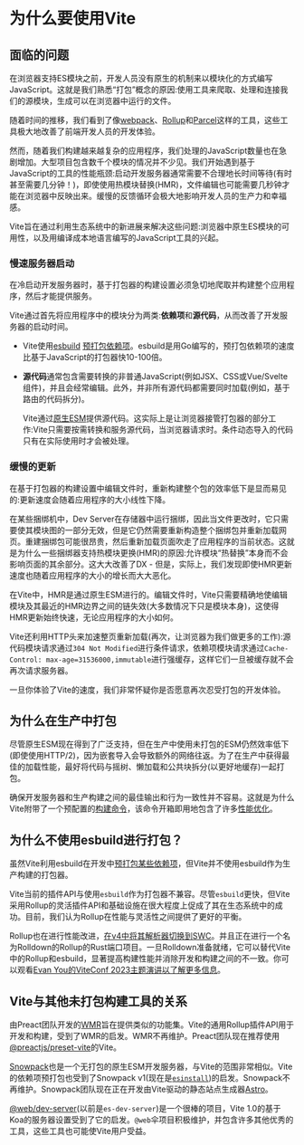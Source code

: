 # 为什么要使用Vite

## 面临的问题

在浏览器支持ES模块之前，开发人员没有原生的机制来以模块化的方式编写JavaScript。这就是我们熟悉“打包”概念的原因:使用工具来爬取、处理和连接我们的源模块，生成可以在浏览器中运行的文件。

随着时间的推移，我们看到了像[webpack](https://webpack.js.org/)、[Rollup](https://rollupjs.org)和[Parcel](https://parceljs.org/)这样的工具，这些工具极大地改善了前端开发人员的开发体验。

然而，随着我们构建越来越复杂的应用程序，我们处理的JavaScript数量也在急剧增加。大型项目包含数千个模块的情况并不少见。我们开始遇到基于JavaScript的工具的性能瓶颈:启动开发服务器通常需要不合理地长时间等待(有时甚至需要几分钟！)，即使使用热模块替换(HMR)，文件编辑也可能需要几秒钟才能在浏览器中反映出来。缓慢的反馈循环会极大地影响开发人员的生产力和幸福感。

Vite旨在通过利用生态系统中的新进展来解决这些问题:浏览器中原生ES模块的可用性，以及用编译成本地语言编写的JavaScript工具的兴起。

### 慢速服务器启动

在冷启动开发服务器时，基于打包器的构建设置必须急切地爬取并构建整个应用程序，然后才能提供服务。

Vite通过首先将应用程序中的模块分为两类:**依赖项**和**源代码**，从而改善了开发服务器的启动时间。

- Vite使用[esbuild](https://esbuild.github.io/) [预打包依赖项](./dep-pre-bundling.md)。esbuild是用Go编写的，预打包依赖项的速度比基于JavaScript的打包器快10-100倍。

- **源代码**通常包含需要转换的非普通JavaScript(例如JSX、CSS或Vue/Svelte组件)，并且会经常编辑。此外，并非所有源代码都需要同时加载(例如，基于路由的代码拆分)。

  Vite通过[原生ESM](https://developer.mozilla.org/en-US/docs/Web/JavaScript/Guide/Modules)提供源代码。这实际上是让浏览器接管打包器的部分工作:Vite只需要按需转换和服务源代码，当浏览器请求时。条件动态导入的代码只有在实际使用时才会被处理。

<script setup>
import bundlerSvg from '../../images/bundler.svg?raw'
import esmSvg from '../../images/esm.svg?raw'
</script>
<svg-image :svg="bundlerSvg" />
<svg-image :svg="esmSvg" />

### 缓慢的更新

在基于打包器的构建设置中编辑文件时，重新构建整个包的效率低下是显而易见的:更新速度会随着应用程序的大小线性下降。

在某些捆绑机中，Dev Server在存储器中运行捆绑，因此当文件更改时，它只需要使其模块图的一部分无效，但是它仍然需要重新构造整个捆绑包并重新加载网页。重建捆绑包可能很昂贵，然后重新加载页面吹走了应用程序的当前状态。这就是为什么一些捆绑器支持热模块更换(HMR)的原因:允许模块“热替换”本身而不会影响页面的其余部分。这大大改善了DX - 但是，实际上，我们发现即使HMR更新速度也随着应用程序的大小的增长而大大恶化。

在Vite中，HMR是通过原生ESM进行的。编辑文件时，Vite只需要精确地使编辑模块及其最近的HMR边界之间的链失效(大多数情况下只是模块本身)，这使得HMR更新始终快速，无论应用程序的大小如何。

Vite还利用HTTP头来加速整页重新加载(再次，让浏览器为我们做更多的工作):源代码模块请求通过`304 Not Modified`进行条件请求，依赖项模块请求通过`Cache-Control: max-age=31536000,immutable`进行强缓存，这样它们一旦被缓存就不会再次请求服务器。

一旦你体验了Vite的速度，我们非常怀疑你是否愿意再次忍受打包的开发体验。

## 为什么在生产中打包

尽管原生ESM现在得到了广泛支持，但在生产中使用未打包的ESM仍然效率低下(即使使用HTTP/2)，因为嵌套导入会导致额外的网络往返。为了在生产中获得最佳的加载性能，最好将代码与摇树、懒加载和公共块拆分(以更好地缓存)一起打包。

确保开发服务器和生产构建之间的最佳输出和行为一致性并不容易。这就是为什么Vite附带了一个预配置的[构建命令](./build.md)，该命令开箱即用地包含了许多[性能优化](./features.md#build-optimizations)。

## 为什么不使用esbuild进行打包？

虽然Vite利用esbuild在开发中[预打包某些依赖项](./dep-pre-bundling.md)，但Vite并不使用esbuild作为生产构建的打包器。

Vite当前的插件API与使用`esbuild`作为打包器不兼容。尽管`esbuild`更快，但Vite采用Rollup的灵活插件API和基础设施在很大程度上促成了其在生态系统中的成功。目前，我们认为Rollup在性能与灵活性之间提供了更好的平衡。

Rollup也在进行性能改进，[在v4中将其解析器切换到SWC](https://github.com/rollup/rollup/pull/5073)。并且正在进行一个名为Rolldown的Rollup的Rust端口项目。一旦Rolldown准备就绪，它可以替代Vite中的Rollup和esbuild，显著提高构建性能并消除开发和构建之间的不一致。你可以观看[Evan You的ViteConf 2023主题演讲以了解更多信息](https://youtu.be/hrdwQHoAp0M)。

## Vite与其他未打包构建工具的关系

由Preact团队开发的[WMR](https://github.com/preactjs/wmr)旨在提供类似的功能集。Vite的通用Rollup插件API用于开发和构建，受到了WMR的启发。WMR不再维护。Preact团队现在推荐使用[@preactjs/preset-vite](https://github.com/preactjs/preset-vite)的Vite。

[Snowpack](https://www.snowpack.dev/)也是一个无打包的原生ESM开发服务器，与Vite的范围非常相似。Vite的依赖项预打包也受到了Snowpack v1(现在是[`esinstall`](https://github.com/snowpackjs/snowpack/tree/main/esinstall))的启发。Snowpack不再维护。Snowpack团队现在正在开发由Vite驱动的静态站点生成器[Astro](https://astro.build/)。

[@web/dev-server](https://modern-web.dev/docs/dev-server/overview/)(以前是`es-dev-server`)是一个很棒的项目，Vite 1.0的基于Koa的服务器设置受到了它的启发。`@web`伞项目积极维护，并包含许多其他优秀的工具，这些工具也可能使Vite用户受益。
